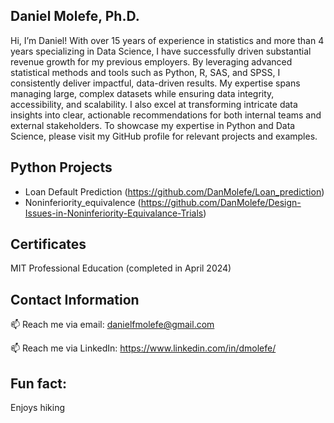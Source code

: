 **Daniel Molefe, Ph.D.**
-----------------------

Hi, I’m Daniel! With over 15 years of experience in statistics and more than 4 years specializing in Data Science, I have successfully driven substantial revenue growth for my previous employers. By leveraging advanced statistical methods and tools such as Python, R, SAS, and SPSS, I consistently deliver impactful, data-driven results. My expertise spans managing large, complex datasets while ensuring data integrity, accessibility, and scalability. I also excel at transforming intricate data insights into clear, actionable recommendations for both internal teams and external stakeholders. To showcase my expertise in Python and Data Science, please visit my GitHub profile for relevant projects and examples.

## Python Projects ##

- Loan Default Prediction (https://github.com/DanMolefe/Loan_prediction)
- Noninferiority_equivalence (https://github.com/DanMolefe/Design-Issues-in-Noninferiority-Equivalance-Trials)

## Certificates ##

MIT Professional Education (completed in April 2024) 

## Contact Information ##

 📫 Reach me via email: danielfmolefe@gmail.com
 
 📫 Reach me via LinkedIn: https://www.linkedin.com/in/dmolefe/
 

## Fun fact: ##

Enjoys hiking
 
